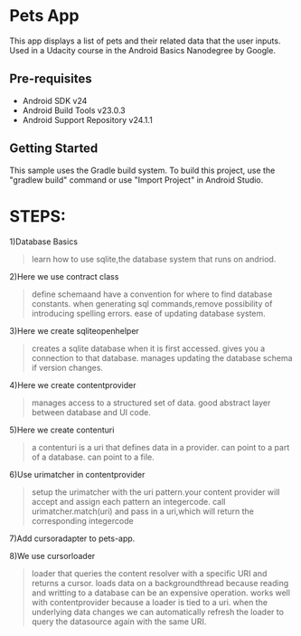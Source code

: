 Pets App
===================================

This app displays a list of pets and their related data that the user inputs.
Used in a Udacity course in the Android Basics Nanodegree by Google.

Pre-requisites
--------------

- Android SDK v24
- Android Build Tools v23.0.3
- Android Support Repository v24.1.1

Getting Started
---------------

This sample uses the Gradle build system. To build this project, use the
"gradlew build" command or use "Import Project" in Android Studio.

# STEPS:

1)Database Basics
  >learn how to use sqlite,the database system that runs on andriod.
   
2)Here we use contract class
 >define schemaand have a convention for where to find database constants. 
 >when generating sql commands,remove possibility of introducing spelling errors.
 >ease of updating database system.
  
3)Here we create sqliteopenhelper
 >creates a sqlite database when it is first accessed.
 >gives you a connection to that database.
 >manages updating the database schema if version changes.
  
4)Here we create contentprovider
 >manages access to a structured set of data.
 >good abstract layer between database and UI code.
  
5)Here we create contenturi
 >a contenturi is a uri that defines data in a provider.
 >can point to a part of a database.
 >can point to a file.

6)Use urimatcher in contentprovider
 >setup the urimatcher with the uri pattern.your content provider will accept and assign each pattern an integercode.
 >call urimatcher.match(uri) and pass in a uri,which will return the corresponding integercode
  
7)Add cursoradapter to pets-app.
 
8)We use cursorloader
  >loader that queries the content resolver with a specific URI and returns a cursor.
  >loads data on a backgroundthread because reading and writting to a database can be an expensive operation.
  >works well with contentprovider because a loader is tied to a uri.
  >when the underlying data changes we can automatically refresh the loader to query the datasource again with the same URI.
   
 

